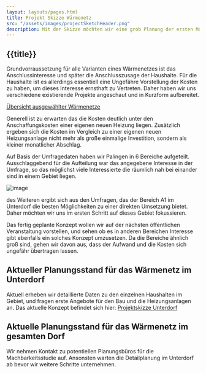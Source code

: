 ```yaml
---
layout: layouts/pages.html
title: Projekt Skizze Wärmenetz
src: "/assets/images/projectSketchHeader.png"
description: Mit der Skizze möchten wir eine grob Planung der ersten Maßnahmen präsentieren.
---
```


## {{title}}

Grundvorraussetzung für alle Varianten eines Wärmenetzes ist das Anschlussinteresse und später die Anschlusszusage der Haushalte. 
Für die Haushalte ist es allerdings essentiell eine Ungefähre Vorstellung der Kosten zu haben, um dieses Interesse ernsthaft zu Vertreten.
Daher haben wir uns verschiedene existierende Projekte angeschaut und in Kurzform aufbereitet.

[Übersicht ausgewählter Wärmenetze](/pages/research_heating_network)

Generell ist zu erwarten das die Kosten deutlich unter den Anschaffungskosten einer eigenen neuen Heizung liegen. 
Zusätzlich ergeben sich die Kosten im Vergleich zu einer eigenen neuen Heizungsanlage nicht mehr als
große einmalige Investition, sondern als kleiner monatlicher Abschlag.

Auf Basis der Umfragedaten haben wir Palingen in 6 Bereiche aufgeteilt.
Ausschlaggebend für die Aufteilung war das angegebene Interesse in der Umfrage, so das möglichst viele Interessierte die räumlich nah bei einander sind in einem Gebiet liegen. 

![image](/assets/images/warmenetz_aufteilung.jpg)

des Weiteren ergibt sich aus den Umfragen, das der Bereich A1 im Unterdorf die besten Möglichkeiten zu einer direkten Umsetzung bietet. 
Daher möchten wir uns im ersten Schritt auf dieses Gebiet fokussieren. 

Das fertig geplante Konzept wollen wir auf der nächsten öffentlichen Veranstaltung vorstellen, und sehen ob es in anderen Bereichen Interesse gibt ebenfalls ein solches Konzept umzusetzen. 
Da die Bereiche ähnlich groß sind, gehen wir davon aus, dass der Aufwand und die Kosten sich ungefähr übertragen lassen.


## Aktueller Planungsstand für das Wärmenetz im Unterdorf

Aktuell erheben wir detaillierte Daten zu den einzelnen Haushalten im Gebiet, und fragen erste Angebote für den Bau und die Heizungsanlagen an.
Das aktuelle Konzept befindet sich hier: [Projektskizze Unterdorf](/pages/projectSketch_heatingNetworkA1)


## Aktuelle Planungsstand für das Wärmenetz im gesamten Dorf

Wir nehmen Kontakt zu potentiellen Planungsbüros für die Machbarkeitsstudie auf. Ansonsten 
warten die Detailplanung im Unterdorf ab bevor wir weitere Schritte unternehmen.